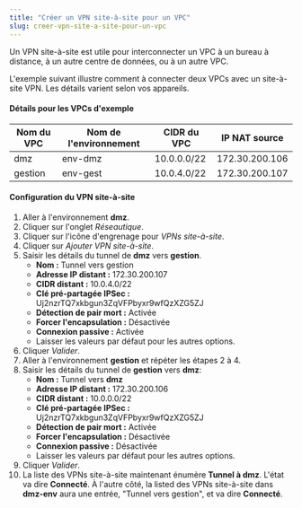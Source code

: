 ```yaml
---
title: "Créer un VPN site-à-site pour un VPC"
slug: creer-vpn-site-a-site-pour-un-vpc
---
```



Un VPN site-à-site est utile pour interconnecter un VPC à un bureau à distance, à un autre centre de données, ou à un autre VPC.

L'exemple suivant illustre comment à connecter deux VPCs avec un site-à-site VPN.  Les détails varient selon vos appareils.

#### Détails pour les VPCs d'exemple
| Nom du VPC | Nom de l'environnement | CIDR du VPC | IP NAT source |
| --- | --- | --- | --- |
| dmz | env-dmz | 10.0.0.0/22 | 172.30.200.106 |
| gestion | env-gest | 10.0.4.0/22 | 172.30.200.107 |

#### Configuration du VPN site-à-site
1. Aller à l'environnement **dmz**.
1. Cliquer sur l'onglet *Réseautique*.
1. Cliquer sur l'icône d'engrenage pour *VPNs site-à-site*.
1. Cliquer sur *Ajouter VPN site-à-site*.
1. Saisir les détails du tunnel de **dmz** vers **gestion**.
   - **Nom :** Tunnel vers gestion
   - **Adresse IP distant :** 172.30.200.107
   - **CIDR distant :** 10.0.4.0/22
   - **Clé pré-partagée IPSec :** Uj2nzrTQ7xkbgun3ZqVFPbyxr9wfQzXZG5ZJ
   - **Détection de pair mort :** Activée
   - **Forcer l'encapsulation :** Désactivée
   - **Connexion passive :** Activée
   - Laisser les valeurs par défaut pour les autres options.
1. Cliquer *Valider*.
1. Aller à l'environnement **gestion** et répéter les étapes 2 à 4.
1. Saisir les détails du tunnel de **gestion** vers **dmz**:
   - **Nom :** Tunnel vers **dmz**
   - **Adresse IP distant :** 172.30.200.106
   - **CIDR distant :** 10.0.0.0/22
   - **Clé pré-partagée IPSec :** Uj2nzrTQ7xkbgun3ZqVFPbyxr9wfQzXZG5ZJ
   - **Détection de pair mort :** Activée
   - **Forcer l'encapsulation :** Désactivée
   - **Connexion passive :** Désactivée
   - Laisser les valeurs par défaut pour les autres options.
1. Cliquer *Valider*.
1. La liste des VPNs site-à-site maintenant énumère **Tunnel à dmz**.  L'état va dire **Connecté**.  À l'autre côté, la listed des VPNs site-à-site dans **dmz-env** aura une entrée, "Tunnel vers gestion", et va dire **Connecté**.
